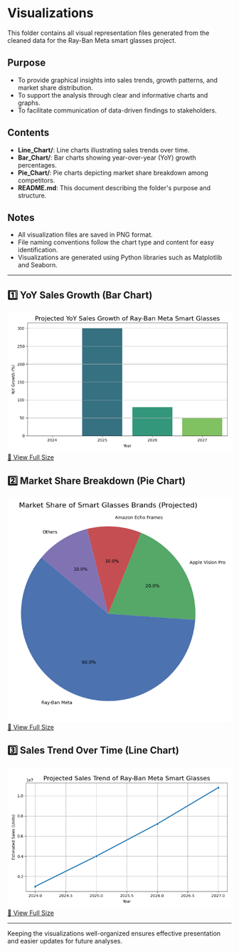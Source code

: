 # Visualizations

This folder contains all visual representation files generated from the cleaned data for the Ray-Ban Meta smart glasses project.

## Purpose

- To provide graphical insights into sales trends, growth patterns, and market share distribution.
- To support the analysis through clear and informative charts and graphs.
- To facilitate communication of data-driven findings to stakeholders.

## Contents

- **Line_Chart/**: Line charts illustrating sales trends over time.
- **Bar_Chart/**: Bar charts showing year-over-year (YoY) growth percentages.
- **Pie_Chart/**: Pie charts depicting market share breakdown among competitors.
- **README.md**: This document describing the folder's purpose and structure.

## Notes

- All visualization files are saved in PNG format.
- File naming conventions follow the chart type and content for easy identification.
- Visualizations are generated using Python libraries such as Matplotlib and Seaborn.

---

## 1️⃣ YoY Sales Growth (Bar Chart)

![YoY Growth](Bar_Chart/yoy_growth_bar.png)  
[🔗 View Full Size](Bar_Chart/yoy_growth_bar.png)

## 2️⃣ Market Share Breakdown (Pie Chart)

![Market Share](Pie_Chart/market_share_pie.png)  
[🔗 View Full Size](Pie_Chart/market_share_pie.png)

## 3️⃣ Sales Trend Over Time (Line Chart)

![Sales Trend](Line_Chart/sales_trend.png)  
[🔗 View Full Size](Line_Chart/sales_trend.png)

---

Keeping the visualizations well-organized ensures effective presentation and easier updates for future analyses.
